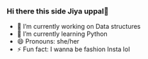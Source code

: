 ### Hi there this side Jiya uppal👋

- 🔭 I’m currently working on Data structures
- 🌱 I’m currently learning Python 
- 😄 Pronouns: she/her
- ⚡ Fun fact: I wanna be fashion Insta lol
<!--
**jiyauppal/jiyauppal** is a ✨ _special_ ✨ repository because its `README.md` (this file) appears on your GitHub profile.

Here are some ideas to get you started:

- 🔭 I’m currently working on ...
- 🌱 I’m currently learning ...
- 👯 I’m looking to collaborate on ...
- 🤔 I’m looking for help with ...
- 💬 Ask me about ...
- 📫 How to reach me: ...
- 😄 Pronouns: ...
- ⚡ Fun fact: ...
-->

